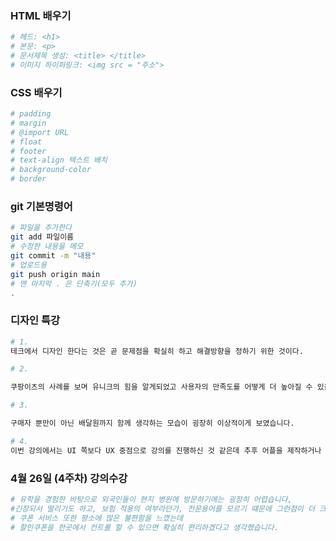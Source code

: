 ### HTML 배우기

```bash
# 헤드: <h1>
# 본문: <p>
# 문서제목 생성: <title> </title>
# 이미지 하이퍼링크: <img src = "주소">
```

### CSS 배우기

```bash
# padding
# margin
# @import URL
# float
# footer
# text-align 텍스트 배치
# background-color
# border
```

### git 기본명령어

```bash
# 파일을 추가한다
git add 파일이름
# 수정한 내용을 메모
git commit -m "내용"
# 업로드용
git push origin main
# 맨 마지막 . 은 단축기(모두 추가)
.
```

### 디자인 특강

```bash
# 1.
테크에서 디자인 한다는 것은 곧 문제점을 확실히 하고 해결방향을 정하기 위한 것이다.

# 2.

쿠팡이츠의 사례를 보며 유니크의 힘을 알게되었고 사용자의 만족도를 어떻게 더 높아질 수 있을까 라는 문제를 끊임없이 정의하는 과정이 멋있어 보였습니다.

# 3.

구매자 뿐만이 아닌 배달원까지 함께 생각하는 모습이 굉장히 이상적이게 보였습니다.

# 4.
이번 강의에서는 UI 쪽보다 UX 중점으로 강의를 진행하신 것 같은데 추후 어플을 제작하거나 기획할 때 도움이 많이 될 것 같습니다.
```
### 4월 26일 (4주차) 강의수강

```bash
# 유학을 경험한 바탕으로 외국인들이 현지 병원에 방문하기에는 굉장히 어렵습니다, 
#긴장되서 떨리기도 하고, 보험 적용의 여부라던가, 전문용어를 모르기 떄문에 그런점이 더 크게 와닿는 것 같은데, #통역가능 의료기관 서비스는 좋은 것  같습니다. 
# 쿠폰 서비스 또한 평소에 많은 불편함을 느꼈는데
# 할인쿠폰을 한곳에서 컨트롤 할 수 있으면 확실히 편리하겠다고 생각했습니다.
```